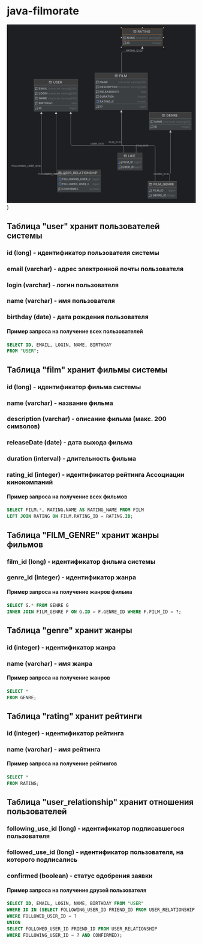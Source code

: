 # java-filmorate

![Database scheme](src/main/resources/filmorate.png))

## Таблица "user" хранит пользователей системы
### id (long) - идентификатор пользователя системы
### email (varchar) - адрес электронной почты пользователя  
### login (varchar) - логин пользователя
### name (varchar) - имя пользователя
### birthday (date) - дата рождения пользователя

#### Пример запроса на получение всех пользователей
```sql
SELECT ID, EMAIL, LOGIN, NAME, BIRTHDAY
FROM "USER";
```

## Таблица "film" хранит фильмы системы
### id (long) - идентификатор фильма системы
### name (varchar) - название фильма 
### description (varchar) - описание фильма (макс. 200 символов)
### releaseDate (date) - дата выхода фильма
### duration (interval) - длительность фильма
### rating_id (integer) - идентификатор рейтинга Ассоциации кинокомпаний

#### Пример запроса на получение всех фильмов
```sql
SELECT FILM.*, RATING.NAME AS RATING_NAME FROM FILM
LEFT JOIN RATING ON FILM.RATING_ID = RATING.ID;
```

## Таблица "FILM_GENRE" хранит жанры фильмов
### film_id (long) - идентификатор фильма системы
### genre_id (integer) - идентификатор жанра

#### Пример запроса на получение жанров фильма
```sql
SELECT G.* FROM GENRE G
INNER JOIN FILM_GENRE F ON G.ID = F.GENRE_ID WHERE F.FILM_ID = ?;
```

## Таблица "genre" хранит жанры
### id (integer) - идентификатор жанра
### name (varchar) - имя жанра

#### Пример запроса на получение жанров
```sql
SELECT * 
FROM GENRE;
```

## Таблица "rating" хранит рейтинги
### id (integer) - идентификатор рейтинга
### name (varchar) - имя рейтинга

#### Пример запроса на получение рейтингов
```sql
SELECT * 
FROM RATING;
```

## Таблица "user_relationship" хранит отношения пользователей
### following_use_id (long) - идентификатор подписавшегося пользователя
### followed_use_id (long) - идентификатор пользователя, на которого подписались
### confirmed (boolean) - статус одобрения заявки

#### Пример запроса на получение друзей пользователя
```sql
SELECT ID, EMAIL, LOGIN, NAME, BIRTHDAY FROM "USER"
WHERE ID IN (SELECT FOLLOWING_USER_ID FRIEND_ID FROM USER_RELATIONSHIP
WHERE FOLLOWED_USER_ID = ?
UNION
SELECT FOLLOWED_USER_ID FRIEND_ID FROM USER_RELATIONSHIP
WHERE FOLLOWING_USER_ID = ? AND CONFIRMED);
```